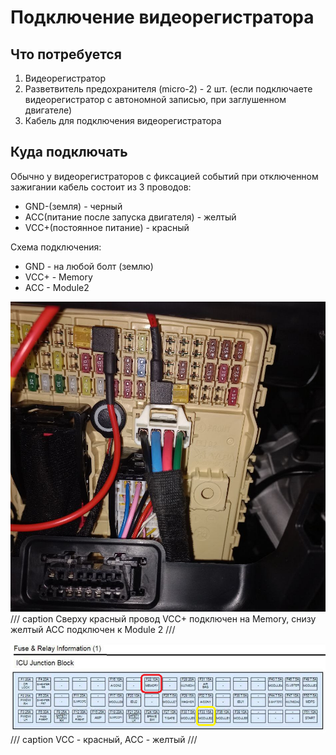 # Подключение видеорегистратора

## Что потребуется

1. Видеорегистратор
2. Разветвитель предохранителя (micro-2) - 2 шт. (если подключаете видеорегистратор с автономной записью, при заглушенном двигателе)
3. Кабель для подключения видеорегистратора

## Куда подключать

Обычно у видеорегистраторов с фиксацией событий при отключенном зажигании кабель состоит из 3 проводов:

- GND-(земля) - черный
- ACC(питание после запуска двигателя) - желтый
- VCC+(постоянное питание) - красный

Схема подключения:

* GND - на любой болт (землю)
* VCC+ - Memory
* ACC - Module2

![Image title](../images/video-connect.jpg)
/// caption
Сверху красный провод VCC+ подключен на Memory, снизу желтый ACC подключен к Module 2
///

![Image title](../images/fuse_video-recorder.png)
/// caption
VCC - красный, ACC - желтый
///